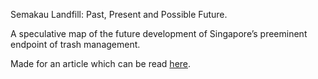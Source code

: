 Semakau Landfill: Past, Present and Possible Future.

A speculative map of the future development of Singapore’s preeminent endpoint of trash management. 

Made for an article which can be read <a href="https://cosmo.hackersanddesigners.nl/articles/semakau-landfill-beyond-2035">here</a>. 
